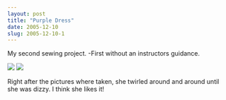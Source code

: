```yaml
---
layout: post
title: "Purple Dress"
date: 2005-12-10
slug: 2005-12-10-1
---
```


My second sewing project. -First without an instructors guidance.

 ![](/visible-light/images/assets/IMG_2792.jpg) 
 ![](/visible-light/images/assets/IMG_2795.jpg) 

Right after the pictures where taken, she twirled around and around until she was dizzy.  I think she likes it!
